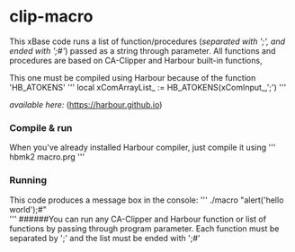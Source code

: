# clip-macro
This xBase code runs a list of function/procedures (*separated with ';', and ended with ';#'*) passed as a string through parameter. 
All functions and procedures are based on CA-Clipper and Harbour built-in functions, 
	
This one must be compiled using Harbour because of the function 'HB_ATOKENS'
'''
local xComArrayList_ := HB_ATOKENS(xComInput_,';')
'''

*available here:* (https://harbour.github.io)

### Compile & run
When you've already installed Harbour compiler, just compile it using 
'''
hbmk2 macro.prg
'''

### Running
This code produces a message box in the console:
'''
./macro "alert('hello world');#"	
'''
######You can run any CA-Clipper and Harbour function or list of functions by passing through program parameter.
Each function must be separated by ';' and the list must be ended with ';#'
